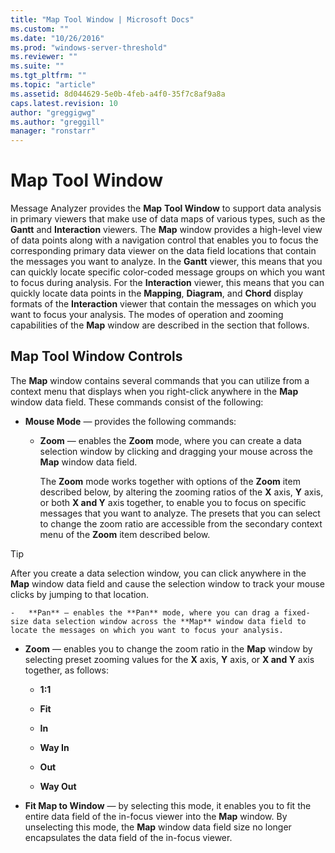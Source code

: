 ```yaml
---
title: "Map Tool Window | Microsoft Docs"
ms.custom: ""
ms.date: "10/26/2016"
ms.prod: "windows-server-threshold"
ms.reviewer: ""
ms.suite: ""
ms.tgt_pltfrm: ""
ms.topic: "article"
ms.assetid: 8d044629-5e0b-4feb-a4f0-35f7c8af9a8a
caps.latest.revision: 10
author: "greggigwg"
ms.author: "greggill"
manager: "ronstarr"
---
```


# Map Tool Window

Message Analyzer provides the **Map** **Tool Window** to support data analysis in primary viewers that make use of data maps of various types, such as the **Gantt** and **Interaction** viewers. The **Map** window provides a high-level view of data points along with a navigation control that enables you to focus the corresponding primary data viewer on the data field locations that contain the messages you want to analyze. In the **Gantt** viewer, this means that you can quickly locate specific color-coded message groups on which you want to focus during analysis. For the **Interaction** viewer, this means that you can quickly locate data points in the  **Mapping**, **Diagram**, and **Chord** display formats of the **Interaction** viewer that contain the messages on which you want to focus your analysis. The modes of operation and zooming capabilities of the **Map** window are described in the section that follows.  
  
## Map Tool Window Controls  

 The **Map** window contains several commands that you can utilize from a context menu that displays when you right-click anywhere in the **Map** window data field. These commands consist of the following:  
  
-   **Mouse Mode** — provides the following commands:  
  
    -   **Zoom** — enables the **Zoom** mode, where you can create a data selection window by clicking and dragging your mouse across the **Map** window data field.  
  
         The **Zoom** mode works together with options of the **Zoom** item described below, by altering the zooming ratios of the **X** axis, **Y** axis, or both **X and Y** axis together, to enable you to focus on specific messages that you want to analyze. The presets that you can select to change the zoom ratio are accessible from the secondary context menu of the **Zoom** item described below.  
  
> [!TIP]
>  After you create a data selection window, you can click anywhere in the **Map** window data field and cause the selection window to track your mouse clicks by jumping to that location.  
  
    -   **Pan** — enables the **Pan** mode, where you can drag a fixed-size data selection window across the **Map** window data field to locate the messages on which you want to focus your analysis.  
  
-   **Zoom** — enables you to change the zoom ratio in the **Map** window by selecting preset zooming values for the **X** axis, **Y** axis, or **X and Y** axis together, as follows:  
  
    -   **1:1**  
  
    -   **Fit**  
  
    -   **In**  
  
    -   **Way In**  
  
    -   **Out**  
  
    -   **Way Out**  
  
-   **Fit Map to Window** — by selecting this mode, it enables you to fit the entire data field of the in-focus viewer into the **Map** window. By unselecting this mode, the **Map** window data field size no longer encapsulates the data field of the  in-focus viewer.